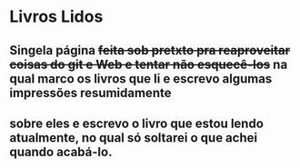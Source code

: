 # Livros Lidos



## Singela página ~~feita sob pretxto pra reaproveitar coisas do git e Web e tentar não esquecê-los~~ na qual marco os livros que li e escrevo algumas impressões resumidamente 
## sobre eles e escrevo o livro que estou lendo atualmente, no qual só soltarei o que achei quando acabá-lo.
